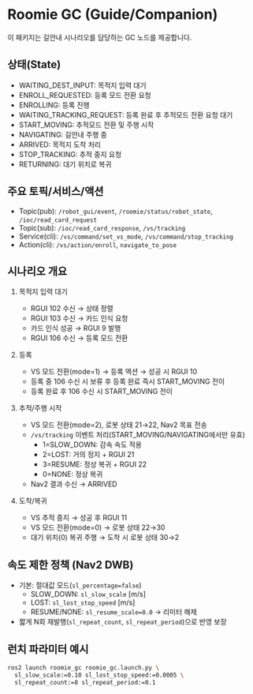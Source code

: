 # Roomie GC (Guide/Companion)

이 패키지는 길안내 시나리오를 담당하는 GC 노드를 제공합니다.

## 상태(State)
- WAITING_DEST_INPUT: 목적지 입력 대기
- ENROLL_REQUESTED: 등록 모드 전환 요청
- ENROLLING: 등록 진행
- WAITING_TRACKING_REQUEST: 등록 완료 후 추적모드 전환 요청 대기
- START_MOVING: 추적모드 전환 및 주행 시작
- NAVIGATING: 길안내 주행 중
- ARRIVED: 목적지 도착 처리
- STOP_TRACKING: 추적 중지 요청
- RETURNING: 대기 위치로 복귀

## 주요 토픽/서비스/액션
- Topic(pub): `/robot_gui/event`, `/roomie/status/robot_state`, `/ioc/read_card_request`
- Topic(sub): `/ioc/read_card_response`, `/vs/tracking`
- Service(cli): `/vs/command/set_vs_mode`, `/vs/command/stop_tracking`
- Action(cli): `/vs/action/enroll`, `navigate_to_pose`

## 시나리오 개요
1. 목적지 입력 대기
   - RGUI 102 수신 → 상태 정렬
   - RGUI 103 수신 → 카드 인식 요청
   - 카드 인식 성공 → RGUI 9 발행
   - RGUI 106 수신 → 등록 모드 전환

2. 등록
   - VS 모드 전환(mode=1) → 등록 액션 → 성공 시 RGUI 10
   - 등록 중 106 수신 시 보류 후 등록 완료 즉시 START_MOVING 전이
   - 등록 완료 후 106 수신 시 START_MOVING 전이

3. 추적/주행 시작
   - VS 모드 전환(mode=2), 로봇 상태 21→22, Nav2 목표 전송
   - `/vs/tracking` 이벤트 처리(START_MOVING/NAVIGATING에서만 유효)
     - 1=SLOW_DOWN: 감속 속도 적용
     - 2=LOST: 거의 정지 + RGUI 21
     - 3=RESUME: 정상 복귀 + RGUI 22
     - 0=NONE: 정상 복귀
   - Nav2 결과 수신 → ARRIVED

4. 도착/복귀
   - VS 추적 중지 → 성공 후 RGUI 11
   - VS 모드 전환(mode=0) → 로봇 상태 22→30
   - 대기 위치(0) 복귀 주행 → 도착 시 로봇 상태 30→2

## 속도 제한 정책 (Nav2 DWB)
- 기본: 절대값 모드(`sl_percentage=false`)
  - SLOW_DOWN: `sl_slow_scale` [m/s]
  - LOST: `sl_lost_stop_speed` [m/s]
  - RESUME/NONE: `sl_resume_scale=0.0` → 리미터 해제
- 짧게 N회 재발행(`sl_repeat_count`, `sl_repeat_period`)으로 반영 보장

## 런치 파라미터 예시
```bash
ros2 launch roomie_gc roomie_gc.launch.py \
  sl_slow_scale:=0.10 sl_lost_stop_speed:=0.0005 \
  sl_repeat_count:=8 sl_repeat_period:=0.1
```

